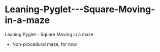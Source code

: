 # Leaning-Pyglet---Square-Moving-in-a-maze
Leaning Pyglet - Square Moving in a maze 

* Non-procedural maze, for now
